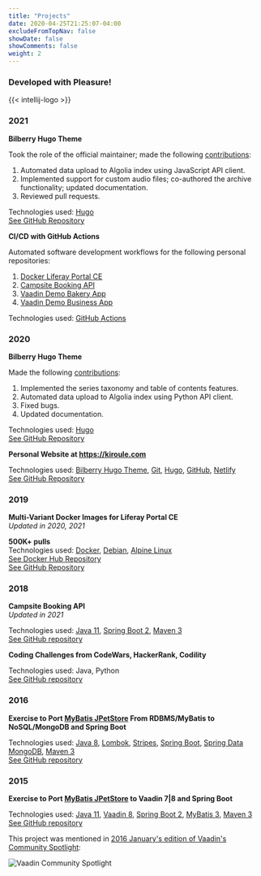 ```yaml
---
title: "Projects"
date: 2020-04-25T21:25:07-04:00
excludeFromTopNav: false
showDate: false
showComments: false
weight: 2
---
```


### Developed with Pleasure!

{{< intellij-logo >}}

### 2021
**Bilberry Hugo Theme**

Took the role of the official maintainer; made the following [contributions](https://github.com/Lednerb/bilberry-hugo-theme/commits?author=igor-baiborodine):
1. Automated data upload to Algolia index using JavaScript API client.
2. Implemented support for custom audio files; co-authored the archive functionality; updated documentation.
3. Reviewed pull requests.

Technologies used: [Hugo](https://gohugo.io/)\
[See GitHub Repository](https://github.com/Lednerb/bilberry-hugo-theme)

**CI/CD with GitHub Actions**

Automated software development workflows for the following personal repositories:
1. [Docker Liferay Portal CE](https://github.com/igor-baiborodine/docker-liferay-portal-ce/tree/master/.github/workflows)
2. [Campsite Booking API](https://github.com/igor-baiborodine/campsite-booking/tree/master/.github/workflows)
3. [Vaadin Demo Bakery App](https://github.com/igor-baiborodine/vaadin-demo-bakery-app/tree/master/.github/workflows)
4. [Vaadin Demo Business App](https://github.com/igor-baiborodine/vaadin-demo-business-app/tree/master/.github/workflows)

Technologies used: [GitHub Actions](https://github.com/features/actions)

### 2020
**Bilberry Hugo Theme**

Made the following [contributions](https://github.com/Lednerb/bilberry-hugo-theme/commits?author=igor-baiborodine):
1. Implemented the series taxonomy and table of contents features.
2. Automated data upload to Algolia index using Python API client.
3. Fixed bugs.
4. Updated documentation. 

Technologies used: [Hugo](https://gohugo.io/)\
[See GitHub Repository](https://github.com/Lednerb/bilberry-hugo-theme)

**Personal Website at https://kiroule.com**

Technologies used: [Bilberry Hugo Theme](https://github.com/Lednerb/bilberry-hugo-theme), [Git](https://git-scm.com/), [Hugo](https://gohugo.io/), [GitHub](https://github.com/), [Netlify](https://www.netlify.com/)\
[See GitHub Repository](https://github.com/igor-baiborodine/kiroule.com)
 
### 2019
**Multi-Variant Docker Images for Liferay Portal CE**\
*Updated in 2020, 2021*

**500K+ pulls**\
Technologies used: [Docker](https://www.docker.com/), [Debian](https://www.debian.org/), [Alpine Linux](https://alpinelinux.org/)\
[See Docker Hub Repository](https://hub.docker.com/r/ibaiborodine/liferay-portal-ce)\
[See GitHub Repository](https://github.com/igor-baiborodine/docker-liferay-portal-ce)

### 2018
**Campsite Booking API**\
*Updated in 2021*

Technologies used: [Java 11](https://www.oracle.com/java/technologies/javase-jdk11-downloads.html), [Spring Boot 2](http://projects.spring.io/spring-boot/), [Maven 3](http://maven.apache.org/)\
[See GitHub repository](https://github.com/igor-baiborodine/campsite-booking)

**Coding Challenges from CodeWars, HackerRank, Codility**

Technologies used: Java, Python\
[See GitHub repository](https://github.com/igor-baiborodine/coding-challenges)

### 2016
**Exercise to Port [MyBatis JPetStore](https://github.com/mybatis/jpetstore-6) From RDBMS/MyBatis to NoSQL/MongoDB and Spring Boot**

Technologies used: [Java 8](https://www.oracle.com/java/technologies/javase-jdk8-downloads.html), [Lombok](https://projectlombok.org/), [Stripes](https://stripesframework.atlassian.net/wiki/display/STRIPES/Home), [Spring Boot](http://projects.spring.io/spring-boot/), [Spring Data MongoDB](http://projects.spring.io/spring-data-mongodb/), [Maven 3](http://maven.apache.org/)\
[See GitHub repository](https://github.com/igor-baiborodine/jpetstore-6-spring-data-mongodb)

### 2015
**Exercise to Port [MyBatis JPetStore](https://github.com/mybatis/jpetstore-6) to Vaadin 7|8 and Spring Boot**

Technologies used: [Java 11](https://www.oracle.com/technetwork/java/javase/downloads/jdk11-downloads-5066655.html), [Vaadin 8](https://vaadin.com/home), [Spring Boot 2](http://projects.spring.io/spring-boot/), [MyBatis 3](http://mybatis.org/mybatis-3/), [Maven 3](http://maven.apache.org/)\
[See GitHub repository](https://github.com/igor-baiborodine/jpetstore-6-vaadin-spring-boot)

This project was mentioned in [2016 January's edition of Vaadin's Community Spotlight](https://vaadin.com/blog/community-spotlight-january-2016):

![Vaadin Community Spotlight](/img/content/page/projects/vaadin-community-spotlight.png)
